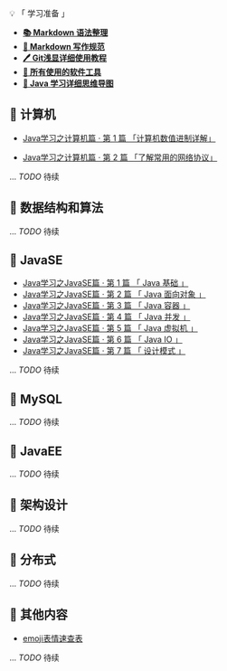 <!--readme样式-->
<link rel="stylesheet" href="script/css/readme.min.css"/>

💡 「 学习准备 」

- [**📚 Markdown 语法整理**](post/学习准备/Markdown语法整理)
- [**📝 Markdown 写作规范**](post/学习准备/Markdown写作规范)
- [**🖊️ Git浅显详细使用教程**](post/学习准备/Git浅显详细使用教程)
- [**🔨 所有使用的软件工具**](post/学习准备/所有使用的软件工具)
- [**🔖 Java 学习详细思维导图**](https://www.processon.com/view/link/60793ada07912936888ac66b?pw=1234#map)

## 🥙 计算机

- [Java学习之计算机篇 · 第 1 篇 「计算机数值进制详解」](post/Java学习/计算机/计算机数值进制详解.md)

- [Java学习之计算机篇 · 第 2 篇 「了解常用的网络协议」](post/Java学习/计算机/了解常用的网络协议.md)

... _TODO_ 待续

##  🥪 数据结构和算法

... _TODO_ 待续



## 🥯 JavaSE

- [Java学习之JavaSE篇 · 第 1 篇 「 Java 基础 」](post/Java学习/JavaSE/1-Java基础)
- [Java学习之JavaSE篇 · 第 2 篇 「 Java 面向对象 」](post/Java学习/JavaSE/2-Java面向对象)
- [Java学习之JavaSE篇 · 第 3 篇 「 Java 容器 」](post/Java学习/JavaSE/3-Java容器)
- [Java学习之JavaSE篇 · 第 4 篇 「 Java 并发 」](post/Java学习/JavaSE/4-Java并发)
- [Java学习之JavaSE篇 · 第 5 篇 「 Java 虚拟机 」](post/Java学习/JavaSE/5-Java虚拟机)
- [Java学习之JavaSE篇 · 第 6 篇 「 Java IO 」](post/Java学习/JavaSE/6-JavaIO)
- [Java学习之JavaSE篇 · 第 7 篇 「 设计模式 」](post/Java学习/JavaSE/7-设计模式)

... _TODO_ 待续



## 🧆 MySQL

... _TODO_ 待续



## 🥣 JavaEE

... _TODO_ 待续





## 🥗 架构设计

... _TODO_ 待续





## 🥞 分布式

... _TODO_ 待续



## 🍄 其他内容

- [ emoji表情速查表 ](post/其他内容/emoji表情速查表)



... _TODO_ 待续





